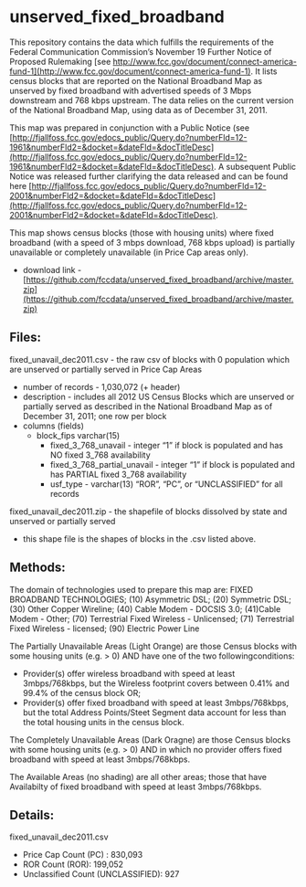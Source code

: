 unserved_fixed_broadband
========================

This repository contains the data which fulfills the requirements of the Federal Communication Commission’s November 19 Further Notice of Proposed Rulemaking [see http://www.fcc.gov/document/connect-america-fund-1](http://www.fcc.gov/document/connect-america-fund-1).  It lists census blocks that are reported on the National Broadband Map as unserved by fixed broadband with advertised speeds of 3 Mbps downstream and 768 kbps upstream.  The data relies on the current version of the National Broadband Map, using data as of December 31, 2011.  

This map was prepared in conjunction with a Public Notice (see [http://fjallfoss.fcc.gov/edocs_public/Query.do?numberFld=12-1961&numberFld2=&docket=&dateFld=&docTitleDesc](http://fjallfoss.fcc.gov/edocs_public/Query.do?numberFld=12-1961&numberFld2=&docket=&dateFld=&docTitleDesc).
A subsequent Public Notice was released further clarifying the data released and can be found here [http://fjallfoss.fcc.gov/edocs_public/Query.do?numberFld=12-2001&numberFld2=&docket=&dateFld=&docTitleDesc](http://fjallfoss.fcc.gov/edocs_public/Query.do?numberFld=12-2001&numberFld2=&docket=&dateFld=&docTitleDesc).

This map shows census blocks (those with housing units) where fixed broadband (with a speed of 3 mbps download, 768 kbps upload) is partially unavailable or completely unavailable (in Price Cap areas only).  

- download link - [https://github.com/fccdata/unserved_fixed_broadband/archive/master.zip](https://github.com/fccdata/unserved_fixed_broadband/archive/master.zip)

Files:
------
fixed_unavail_dec2011.csv - the raw csv of blocks with 0 population which are unserved or partially served in Price Cap Areas
- number of records - 1,030,072 (+ header)
- description - includes all 2012 US Census Blocks which are unserved or partially served as described in the National Broadband Map as of December 31, 2011; one row per block
- columns (fields) 
  - block_fips     varchar(15)
	- fixed_3_768_unavail - integer “1” if block is populated and has NO fixed 3_768 availability
	- fixed_3_768_partial_unavail - integer “1” if block is populated and has PARTIAL fixed 3_768 availability
	- usf_type - varchar(13) “ROR”, “PC”, or “UNCLASSIFIED” for all records

fixed_unavail_dec2011.zip - the shapefile of blocks dissolved by state and unserved or partially served
- this shape file is the shapes of blocks in the .csv listed above.


Methods:
--------
The domain of technologies used to prepare this map are:  FIXED BROADBAND TECHNOLOGIES; (10) Asymmetric DSL; (20) Symmetric DSL; (30) Other Copper Wireline; (40) Cable Modem - DOCSIS 3.0; (41)Cable Modem - Other; (70) Terrestrial Fixed Wireless - Unlicensed; (71) Terrestrial Fixed Wireless - licensed; (90) Electric Power Line

The Partially Unavailable Areas (Light Orange) are those Census blocks with some housing units (e.g. > 0) AND have one of the two followingconditions:
  -  Provider(s) offer wireless broadband with speed at least 3mbps/768kbps, but the Wireless footprint covers between 0.41% and 99.4% of the census block OR;
  -  Provider(s) offer fixed broadband with speed at least 3mbps/768kbps, but the total Address Points/Steet Segment data account for less than the total housing units in the census block.

The Completely Unavailable Areas (Dark Oragne) are those Census blocks with some housing units (e.g. > 0) AND in which no provider offers fixed broadband with speed at least 3mbps/768kbps.

The Available Areas (no shading) are all other areas; those that have Availabilty of fixed broadband with speed at least 3mbps/768kbps.


Details: 
--------
fixed_unavail_dec2011.csv 
- Price Cap Count (PC) :  830,093
- ROR Count (ROR):  199,052
- Unclassified Count (UNCLASSIFIED):   927
